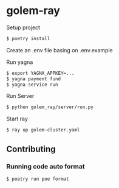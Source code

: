 # golem-ray
Setup project
```bash
$ poetry install
```
Create an .env file basing on .env.example

Run yagna
```bash
$ export YAGNA_APPKEY=...
$ yagna payment fund
$ yagna service run
```
Run Server
```bash
$ python golem_ray/server/run.py
```
Start ray
```bash
$ ray up golem-cluster.yaml
```


## Contributing

### Running code auto format

```bash
$ poetry run poe format
```
